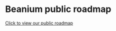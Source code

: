 # Beanium public roadmap

[Click to view our public roadmap](https://github.com/orgs/BeaniumMC/projects/1)
